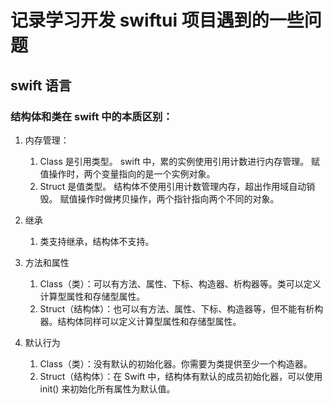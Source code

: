# 记录学习开发 swiftui 项目遇到的一些问题

## swift 语言

### 结构体和类在 swift 中的本质区别：

1. 内存管理：
   1. Class 是引用类型。 
   swift 中，累的实例使用引用计数进行内存管理。
   赋值操作时，两个变量指向的是一个实例对象。
   2. Struct 是值类型。
   结构体不使用引用计数管理内存，超出作用域自动销毁。
   赋值操作时做拷贝操作，两个指针指向两个不同的对象。

2. 继承
   1. 类支持继承，结构体不支持。
3. 方法和属性
   1. Class（类）：可以有方法、属性、下标、构造器、析构器等。类可以定义计算型属性和存储型属性。
   2. Struct（结构体）：也可以有方法、属性、下标、构造器等，但不能有析构器。结构体同样可以定义计算型属性和存储型属性。
4. 默认行为
   1. Class（类）：没有默认的初始化器。你需要为类提供至少一个构造器。
   2. Struct（结构体）：在 Swift 中，结构体有默认的成员初始化器，可以使用 init() 来初始化所有属性为默认值。